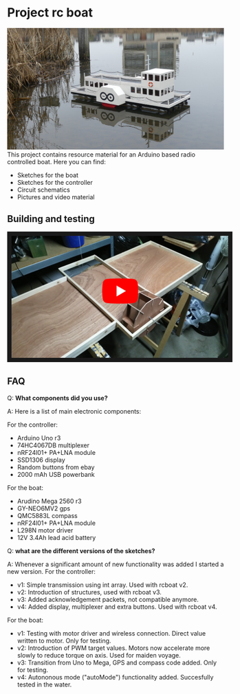 # Project rc boat

![rcboat](https://github.com/Olaf686/RCBoat/blob/main/Pictures%20and%20videos/RC%20Boat.jpg)
This project contains resource material for an Arduino based radio controlled boat. Here you can find:

- Sketches for the boat
- Sketches for the controller
- Circuit schematics
- Pictures and video material

## Building and testing

<a href="http://www.youtube.com/watch?feature=player_embedded&v=36PeCzNrH44" target="_blank"><img src="https://github.com/Olaf686/RCBoat/blob/main/Pictures%20and%20videos/Build%20and%20test.jpg" alt="building and testing"  border="10" /></a>

## FAQ

Q: **What components did you use?**

A: Here is a list of main electronic components:

For the controller:
  - Arduino Uno r3
  - 74HC4067DB multiplexer
  - nRF24l01+ PA+LNA module
  - SSD1306 display
  - Random buttons from ebay
  - 2000 mAh USB powerbank
  
For the boat:
  - Arudino Mega 2560 r3
  - GY-NEO6MV2 gps
  - QMC5883L compass
  - nRF24l01+ PA+LNA module
  - L298N motor driver
  - 12V 3.4Ah lead acid battery
  
Q: **what are the different versions of the sketches?**

A: Whenever a significant amount of new functionality was added I started a new version.
For the controller:
- v1: Simple transmission using int array. Used with rcboat v2.
- v2: Introduction of structures, used with rcboat v3.
- v3: Added acknowledgement packets, not compatible anymore.
- v4: Added display, multiplexer and extra buttons. Used with rcboat v4.

For the boat:
- v1: Testing with motor driver and wireless connection. Direct value written to motor. Only for testing.
- v2: Introduction of PWM target values. Motors now accelerate more slowly to reduce torque on axis. Used for maiden voyage.
- v3: Transition from Uno to Mega, GPS and compass code added. Only for testing.
- v4: Autononous mode ("autoMode") functionality added. Succesfully tested in the water.
